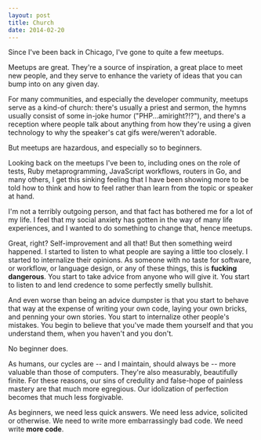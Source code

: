 ```yaml
---
layout: post
title: Church
date: 2014-02-20
---
```


Since I've been back in Chicago, I've gone to quite a few meetups.

Meetups are great. They're a source of inspiration, a great place to meet
new people, and they serve to enhance the variety of ideas that you
can bump into on any given day.

For many communities, and especially the developer community, meetups serve as a
kind-of church: there's usually a priest and sermon, the hymns usually
consist of some in-joke humor ("PHP...amiright?!?"), and there's a reception where people talk
about anything from how they're using a given technology to why the speaker's
cat gifs were/weren't adorable.

But meetups are hazardous, and especially so to beginners.

Looking back on the meetups I've been to, including ones on the role of tests,
Ruby metaprogramming, JavaScript workflows, routers in Go, and many others, I get this sinking
feeling that I have been showing more to be told how to think and how to feel rather
than learn from the topic or speaker at hand.

I'm not a terribly outgoing person, and that fact has bothered me for a lot of
my life. I feel that my social anxiety has gotten in the way of many life experiences,
and I wanted to do something to change that, hence meetups.

Great, right? Self-improvement and all that! But then something weird happened. I started to
listen to what people are saying a little too closely. I started to internalize
their opinions. As someone with no taste for software, or workflow, or language design, or
any of these things, this is **fucking dangerous**. You start to take advice from
anyone who will give it. You start to listen to and lend credence to some
perfectly smelly bullshit.

And even worse than being an advice dumpster is that you start to behave that
way at the expense of writing your own code, laying your own bricks, and penning your own stories.
You start to internalize other people's mistakes. You begin to believe that you've
made them yourself and that you understand them, when you haven't and you don't.

No beginner does.

As humans, our cycles are -- and I maintain, should always be --
more valuable than those of computers. They're also measurably, beautifully finite. For these
reasons, our sins of credulity and false-hope of painless mastery are that much more
egregious. Our idolization of perfection becomes that much less forgivable.

As beginners, we need less quick answers. We need less advice, solicited or
otherwise. We need to write more embarrassingly bad code. We need write **more code**.
